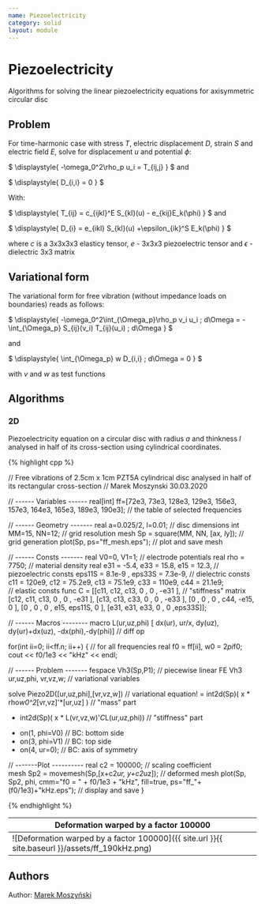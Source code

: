 ```yaml
---
name: Piezoelectricity
category: solid
layout: module
---
```


# Piezoelectricity

Algorithms for solving the linear piezoelectricity equations for axisymmetric circular disc

## Problem

For time-harmonic case with stress $T$, electric displacement $D$, strain $S$ and electric field $E$, solve for displacement $u$ and potential $\phi$:

$
\displaystyle{
-\omega_0^2\rho_p u_i  =  T_{ij,j}
}
$
and 

$
\displaystyle{
D_{i,i} = 0 
}
$

With:

$
\displaystyle{
T_{ij} = c_{ijkl}^E S_{kl}(u) - e_{kij}E_k(\phi)
}
$
and 

$
\displaystyle{
D_{i} = e_{ikl} S_{kl}(u) +\epsilon_{ik}^S E_k(\phi)
}
$

where $c$ is a 3x3x3x3 elasticy tensor, $e$ - 3x3x3 piezoelectric tensor and $\epsilon$ - dielectric 3x3 matrix

## Variational form

The variational form for free vibration (without impedance loads on boundaries) reads as follows:

$
\displaystyle{
-\omega_0^2\int_{\Omega_p}\rho_p v_i u_i \; d\Omega = -\int_{\Omega_p} S_{ij}(v_i) T_{ij}(u_i) \; d\Omega
}
$

and

$
\displaystyle{
\int_{\Omega_p} w D_{i,i} \; d\Omega = 0 
}
$

with $v$ and $w$ as test functions

## Algorithms

### 2D

Piezoelectricity equation on a circular disc with radius $a$ and thinkness $l$ analysed in half of its cross-section using  cylindrical coordinates.

{% highlight cpp %}

// Free vibrations of 2.5cm x 1cm PZT5A cylindrical disc analysed in half of its rectangular cross-section
// Marek Moszynski 30.03.2020

// ------ Variables ------
real[int] ff=[72e3, 73e3, 128e3, 129e3, 156e3, 157e3, 164e3, 165e3, 189e3, 190e3];  // the table of selected frequencies

// ------ Geometry -------
real a=0.025/2, l=0.01;   	                // disc dimensions
int  MM=15, NN=12;				// grid resolution
mesh Sp = square(MM, NN, [a*x, l*y]);           // grid generation
plot(Sp, ps="ff_mesh.eps");                     // plot and save mesh

// ------ Consts -------
real V0=0, V1=1;				// electrode potentials
real rho = 7750;                                // material density
real e31 = -5.4,  e33 = 15.8,  e15 = 12.3,      // piezoelectric consts
     eps11S = 8.1e-9 , eps33S = 7.3e-9,         // dielectric consts
     c11 = 120e9, c12 = 75.2e9, c13 = 75.1e9, c33 = 110e9, c44 = 21.1e9;  
						// elastic consts
func C =  [[c11, c12, c13,  0 ,   0  , -e31 ],  // "stiffness" matrix
           [c12, c11, c13,  0 ,   0  , -e31 ],
           [c13, c13, c33,  0 ,   0  , -e33 ],
           [0  , 0  , 0  , c44, -e15,    0  ],
           [0  , 0  , 0  , e15, eps11S,  0  ],
           [e31, e31, e33,  0 ,   0  ,eps33S]];

// ------ Macros --------
macro L(ur,uz,phi) [
 dx(ur), ur/x, dy(uz), dy(ur)+dx(uz), -dx(phi),-dy(phi)] // diff op

for(int ii=0; ii<ff.n; ii++) {                  // for all frequencies
  real f0 = ff[ii], w0 = 2*pi*f0; cout << f0/1e3 << "kHz" << endl;

  // ------ Problem -------
  fespace Vh3(Sp,P1);                           // piecewise linear FE
  Vh3 ur,uz,phi, vr,vz,w;                       // variational variables

  solve Piezo2D([ur,uz,phi],[vr,vz,w])          // variational equation!
   = int2d(Sp)( x * rho*w0^2*[vr,vz]'*[ur,uz] ) // "mass" part
   - int2d(Sp)( x * L(vr,vz,w)'*C*L(ur,uz,phi)) // "stiffness" part 
   + on(1, phi=V0)                              // BC: bottom side
   + on(3, phi=V1)                              // BC: top side
   + on(4, ur=0);                               // BC: axis of symmetry

  // -------Plot ----------
  real c2 = 100000;                             // scaling coefficient     
  mesh Sp2 = movemesh(Sp,[x+c2*ur, y+c2*uz]);   // deformed mesh
  plot(Sp, Sp2, phi, cmm="f0 = " + f0/1e3 + "kHz", fill=true, 
    ps="ff_"+(f0/1e3)+"kHz.eps");               // display and save
}

{% endhighlight %}

|Deformation warped by a factor 100000|
|--|
|![Deformation warped by a factor 100000]({{ site.url }}{{ site.baseurl }}/assets/ff_190kHz.png)|


## Authors

Author: [Marek Moszyński](https://github.com/marmoszy)
